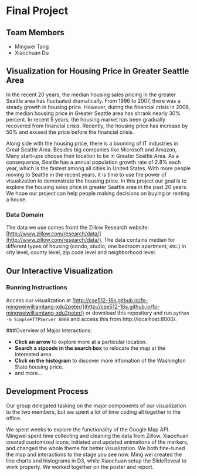 # Final Project

## Team Members

- Mingwei Tang
- Xiaochuan Du

## Visualization for Housing Price in Greater Seattle Area

In the recent 20 years, the median housing sales pricing in the greater Seattle area has fluctuated dramatically. From 1996 to 2007, there was a steady growth in housing price. However, during the financial crisis in 2008, the median housing price in Greater Seattle area has shrank nearly 30% percent. In recent 5 years, the housing market has been gradually recovered from financial crisis. Recently, the housing price has increase by 50% and exceed the price before the financial crisis. 

Along side with the housing price, there is a booming of IT industries in Great Seattle Area. Besides big companies like Microsoft and Amazon, Many start-ups choose their location to be in Greater Seattle Area. As a consequence, Seattle has a annual population growth rate of 2.8\% each year, which is the fastest among all cities in United States. With more people moving to Seattle in the recent years, it is time to use the power of visualization to demonstrate the housing price. In this project our goal is to explore the housing sales price in greater Seattle area in the past 20 years. We hope our project can help people making decisions on buying or renting a house. 


### Data Domain

The data we use comes fromt the Zillow Research website: [http://www.zillow.com/research/data/](http://www.zillow.com/research/data/). The data contains median for different types of housing (condo, studio, one bedroom apartment, etc.) in city level, county level, zip code level and neighborhood level.

## Our Interactive Visualization

### Running Instructions

Access our visualization at [http://cse512-16s.github.io/fp-mingweiwilliamtang-xdu2peter/](http://cse512-16s.github.io/fp-mingweiwilliamtang-xdu2peter/) or download this repository and run `python -m SimpleHTTPServer 8000` and access this from http://localhost:8000/.

###Overview of Major Interactions:
* <b>Click an arrow</b> to explore more at a particular location. 
* <b>Search a zipcode in the search box</b> to relocate the map at the interested area.
* <b>Click on the histogram</b> to discover more infomation of the Washington State housing price.
* and more...

## Development Process
Our group delegated tasking on the major components of our visualization to the two members, but we spent a lot of time coding all together in the office. 

We spent weeks to explore the functionality of the Google Map API. Mingwei spent time collecting and cleaning the data from Zillow. Xiaochuan created customized icons, initiated and updated animations of the markers, and changed the whole theme for better visualization. We both fine-tuned the map and interactions to the stage you see now. Ming wei created the line charts and histograms in D3, while Xiaochuan setup the SlideReveal to work properly. We worked together on the poster and report.

